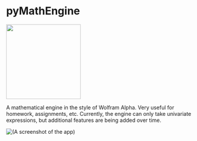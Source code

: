 # pyMathEngine
[<img width="200" src="https://deta.space/buttons/dark.svg">](https://deta.space/discovery/@mounderfod/pymathengine)

A mathematical engine in the style of Wolfram Alpha.
Very useful for homework, assignments, etc.
Currently, the engine can only take univariate expressions, but additional features are being added over time.

![(A screenshot of the app)](https://cdn.discordapp.com/attachments/838048982873538572/1131593838285295637/image.png)